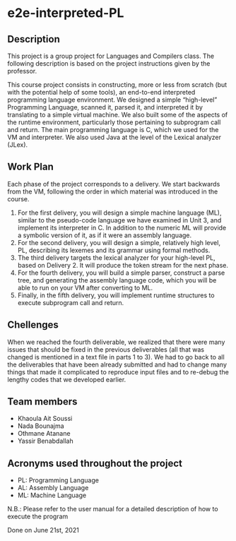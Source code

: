 # e2e-interpreted-PL

## Description
This project is a group project for Languages and Compilers class. The following description is based on the project instructions given by the professor.

This course project consists in constructing, more or less from scratch (but with the potential help of some tools), an end-to-end interpreted programming language environment. We designed a simple “high-level” Programming Language, scanned it, parsed it, and interpreted it by translating to a simple virtual machine. 
We also built some of the aspects of the runtime environment, particularly those pertaining to subprogram call and return.
The main programming language is C, which we used for the VM and interpreter. We also used Java at the level of the Lexical analyzer (JLex).

## Work Plan
Each phase of the project corresponds to a delivery. We start backwards from the VM, following the order in which material was introduced in the course.
1. For the first delivery, you will design a simple machine language (ML), similar to the pseudo-code language we have examined in Unit 3, and implement its interpreter in C. In addition to the numeric ML will provide a symbolic version of it, as if it were an assembly language.
2. For the second delivery, you will design a simple, relatively high level, PL, describing its lexemes and its grammar using formal methods.
3. The third delivery targets the lexical analyzer for your high-level PL, based on Delivery 2. It will produce the token stream for the next phase.
4. For the fourth delivery, you will build a simple parser, construct a parse tree, and generating the assembly language code, which you will be able to run on your VM after converting to ML.
5. Finally, in the fifth delivery, you will implement runtime structures to execute subprogram call and return.

## Chellenges
When we reached the fourth deliverable, we realized that there were many issues that should be fixed in the previous deliverables (all that was changed is mentioned in a text file in parts 1 to 3). We had to go back to all the deliverables that have been already submitted and had to change many things that made it complicated to reproduce input files and to re-debug the lengthy codes that we developed earlier.

## Team members
- Khaoula Ait Soussi
- Nada Bounajma
- Othmane Atanane
- Yassir Benabdallah

## Acronyms used throughout the project
- PL: Programming Language
- AL: Assembly Language
- ML: Machine Language


N.B.: Please refer to the user manual for a detailed description of how to execute the program

Done on June 21st, 2021


